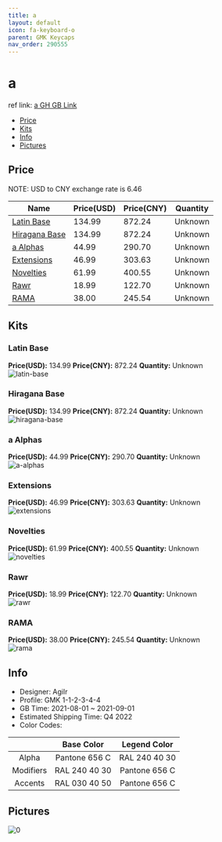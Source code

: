 ```yaml
---
title: a 
layout: default
icon: fa-keyboard-o
parent: GMK Keycaps
nav_order: 290555
---
```


# a 

ref link: [a GH GB Link](https://geekhack.org/index.php?topic=114002.0)

* [Price](#price)
* [Kits](#kits)
* [Info](#info)
* [Pictures](#pictures)

## Price

NOTE: USD to CNY exchange rate is 6.46

| Name          | Price(USD)   |  Price(CNY) | Quantity |
| ------------- | ------------ |  ---------- | -------- |
|[Latin Base](#latin-base)|134.99|872.24|Unknown|
|[Hiragana Base](#hiragana-base)|134.99|872.24|Unknown|
|[a Alphas](#a-alphas)|44.99|290.70|Unknown|
|[Extensions](#extensions)|46.99|303.63|Unknown|
|[Novelties](#novelties)|61.99|400.55|Unknown|
|[Rawr](#rawr)|18.99|122.70|Unknown|
|[RAMA](#rama)|38.00|245.54|Unknown|


## Kits
### Latin Base  
**Price(USD):** 134.99	**Price(CNY):** 872.24	**Quantity:** Unknown  
<img src="{{ 'assets/images/gmk-keycaps/a/kits_pics/latin-base.png' | relative_url }}" alt="latin-base" class="image featured">

### Hiragana Base  
**Price(USD):** 134.99	**Price(CNY):** 872.24	**Quantity:** Unknown  
<img src="{{ 'assets/images/gmk-keycaps/a/kits_pics/hiragana-base.png' | relative_url }}" alt="hiragana-base" class="image featured">

### a Alphas  
**Price(USD):** 44.99	**Price(CNY):** 290.70	**Quantity:** Unknown  
<img src="{{ 'assets/images/gmk-keycaps/a/kits_pics/a-alphas.png' | relative_url }}" alt="a-alphas" class="image featured">

### Extensions  
**Price(USD):** 46.99	**Price(CNY):** 303.63	**Quantity:** Unknown  
<img src="{{ 'assets/images/gmk-keycaps/a/kits_pics/extensions.png' | relative_url }}" alt="extensions" class="image featured">

### Novelties  
**Price(USD):** 61.99	**Price(CNY):** 400.55	**Quantity:** Unknown  
<img src="{{ 'assets/images/gmk-keycaps/a/kits_pics/novelties.png' | relative_url }}" alt="novelties" class="image featured">

### Rawr  
**Price(USD):** 18.99	**Price(CNY):** 122.70	**Quantity:** Unknown  
<img src="{{ 'assets/images/gmk-keycaps/a/kits_pics/rawr.png' | relative_url }}" alt="rawr" class="image featured">

### RAMA  
**Price(USD):** 38.00	**Price(CNY):** 245.54	**Quantity:** Unknown  
<img src="{{ 'assets/images/gmk-keycaps/a/kits_pics/rama.png' | relative_url }}" alt="rama" class="image featured">

## Info
* Designer: Agilr  
* Profile: GMK 1-1-2-3-4-4  
* GB Time: 2021-08-01 ~ 2021-09-01  
* Estimated Shipping Time: Q4 2022  
* Color Codes:  

| |Base Color     | Legend Color
| :-------------: | :-------------: | :------------:
|Alpha|Pantone 656 C|RAL 240 40 30
|Modifiers|RAL 240 40 30|Pantone 656 C
|Accents|RAL 030 40 50|Pantone 656 C


## Pictures  
<img src="{{ 'assets/images/gmk-keycaps/a/rendering_pics/0.jpg' | relative_url }}" alt="0" class="image featured">
